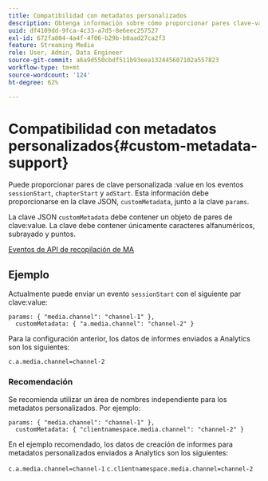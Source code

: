 ```yaml
---
title: Compatibilidad con metadatos personalizados
description: Obtenga información sobre cómo proporcionar pares clave-valor personalizados en los eventos sessionStart, chapterStart y adStart.
uuid: df4109dd-9fca-4c33-a7d5-8e6eec257527
exl-id: 672fa804-4a4f-4f06-b29b-b0aad27ca2f3
feature: Streaming Media
role: User, Admin, Data Engineer
source-git-commit: a6a9d550cbdf511b93eea132445607102a557823
workflow-type: tm+mt
source-wordcount: '124'
ht-degree: 62%

---
```


# Compatibilidad con metadatos personalizados{#custom-metadata-support}

Puede proporcionar pares de clave personalizada :value en los eventos `sessionStart`, `chapterStart` y `adStart`. Esta información debe proporcionarse en la clave JSON, `customMetadata`, junto a la clave `params`.

La clave JSON `customMetadata` debe contener un objeto de pares de clave:value. La clave debe contener únicamente caracteres alfanuméricos, subrayado y puntos.

[Eventos de API de recopilación de MA](../mc-api-ref/mc-api-events-req.md)

## Ejemplo

Actualmente puede enviar un evento `sessionStart` con el siguiente par clave:value:

```
params: { "media.channel": "channel-1" },
  customMetadata: { "a.media.channel": "channel-2" }
```

Para la configuración anterior, los datos de informes enviados a Analytics son los siguientes:

`c.a.media.channel=channel-2`

### Recomendación

Se recomienda utilizar un área de nombres independiente para los metadatos personalizados. Por ejemplo:

```
params: { "media.channel": "channel-1" },
  customMetadata: { "clientnamespace.media.channel": "channel-2" }
```

En el ejemplo recomendado, los datos de creación de informes para metadatos personalizados enviados a Analytics son los siguientes:

`c.a.media.channel=channel-1`
`c.clientnamespace.media.channel=channel-2`
